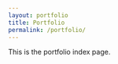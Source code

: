 ```yaml
---
layout: portfolio
title: Portfolio
permalink: /portfolio/
---
```


This is the portfolio index page.
